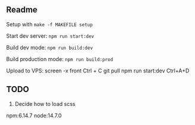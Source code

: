 ## Readme

Setup with `make -f MAKEFILE setup`

Start dev server: `npm run start:dev`

Build dev mode: `npm run build:dev`

Build production mode: `npm run build:prod`

Upload to VPS:
screen -x front
Ctrl + C
git pull
npm run start:dev
Ctrl+A+D


## TODO

1. Decide how to load scss

npm:6.14.7
node:14.7.0
